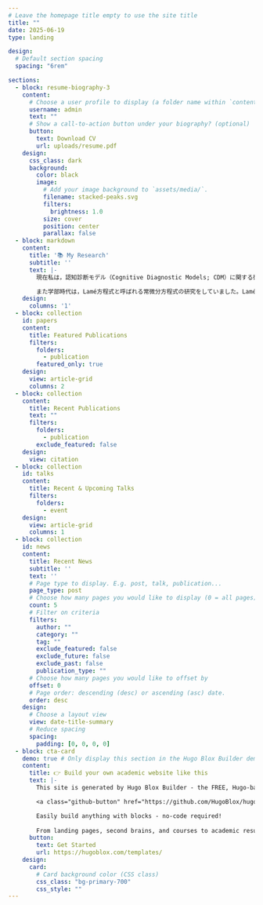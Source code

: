 ```yaml
---
# Leave the homepage title empty to use the site title
title: ""
date: 2025-06-19
type: landing

design:
  # Default section spacing
  spacing: "6rem"

sections:
  - block: resume-biography-3
    content:
      # Choose a user profile to display (a folder name within `content/authors/`)
      username: admin
      text: ""
      # Show a call-to-action button under your biography? (optional)
      button:
        text: Download CV
        url: uploads/resume.pdf
    design:
      css_class: dark
      background:
        color: black
        image:
          # Add your image background to `assets/media/`.
          filename: stacked-peaks.svg
          filters:
            brightness: 1.0
          size: cover
          position: center
          parallax: false
  - block: markdown
    content:
      title: '📚 My Research'
      subtitle: ''
      text: |-
        現在私は，認知診断モデル（Cognitive Diagnostic Models; CDM）に関する研究をしています。CDMは，テストが測定する複数のスキル（CDMの文脈ではアトリビュートと呼びます）の習得状況で受験者を分類する教育測定モデルです。CDMの運用では，設問とアトリビュートの関係をまとめたQ行列と呼ばれる表を適切に設定する必要がありますが，実際にはテスト設計者の主観に依存することが多く，このような誤設定は診断精度に深刻な影響を与えることが指摘されています。このような問題意識に基づき，解答データからQ行列を直接推定する手法を検討しています。

        また学部時代は，Lamé方程式と呼ばれる常微分方程式の研究をしていました。Lamé方程式は自然数 $l$ を含む方程式で，任意の $l$ に対して解が明らかにされていましたが，$l$ が大きくなるにつれて解表示が非常に複雑になることが知られていました。そこで我々は，$l=2, 3$ の場合の解表示を部分分数分解することにより，$l=1$ の場合の解表示に準じた形で表そうとする研究を行いました。さらに，Allen-Cahn方程式と呼ばれる常微分方程式を線形化すると，$l=2$ の場合のLamé方程式に帰着することが知られています。我々は，ディリクレ境界条件を課したAllen-Cahn方程式の線形化固有値問題の固有値と $l=2$ の場合のLamé方程式の固有値問題の固有値を対応づけました。
    design:
      columns: '1'
  - block: collection
    id: papers
    content:
      title: Featured Publications
      filters:
        folders:
          - publication
        featured_only: true
    design:
      view: article-grid
      columns: 2
  - block: collection
    content:
      title: Recent Publications
      text: ""
      filters:
        folders:
          - publication
        exclude_featured: false
    design:
      view: citation
  - block: collection
    id: talks
    content:
      title: Recent & Upcoming Talks
      filters:
        folders:
          - event
    design:
      view: article-grid
      columns: 1
  - block: collection
    id: news
    content:
      title: Recent News
      subtitle: ''
      text: ''
      # Page type to display. E.g. post, talk, publication...
      page_type: post
      # Choose how many pages you would like to display (0 = all pages)
      count: 5
      # Filter on criteria
      filters:
        author: ""
        category: ""
        tag: ""
        exclude_featured: false
        exclude_future: false
        exclude_past: false
        publication_type: ""
      # Choose how many pages you would like to offset by
      offset: 0
      # Page order: descending (desc) or ascending (asc) date.
      order: desc
    design:
      # Choose a layout view
      view: date-title-summary
      # Reduce spacing
      spacing:
        padding: [0, 0, 0, 0]
  - block: cta-card
    demo: true # Only display this section in the Hugo Blox Builder demo site
    content:
      title: 👉 Build your own academic website like this
      text: |-
        This site is generated by Hugo Blox Builder - the FREE, Hugo-based open source website builder trusted by 250,000+ academics like you.

        <a class="github-button" href="https://github.com/HugoBlox/hugo-blox-builder" data-color-scheme="no-preference: light; light: light; dark: dark;" data-icon="octicon-star" data-size="large" data-show-count="true" aria-label="Star HugoBlox/hugo-blox-builder on GitHub">Star</a>

        Easily build anything with blocks - no-code required!
        
        From landing pages, second brains, and courses to academic resumés, conferences, and tech blogs.
      button:
        text: Get Started
        url: https://hugoblox.com/templates/
    design:
      card:
        # Card background color (CSS class)
        css_class: "bg-primary-700"
        css_style: ""
---
```

